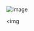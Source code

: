 ![image](https://cloud.githubusercontent.com/assets/20587931/25639425/7f9c5a02-2f51-11e7-84b3-c06c2464c9df.png)


<img 
